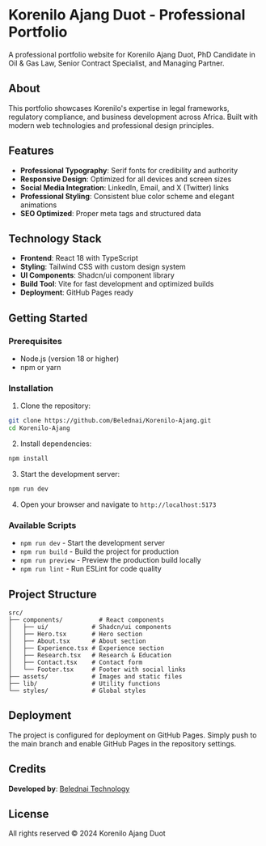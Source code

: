 # Korenilo Ajang Duot - Professional Portfolio

A professional portfolio website for Korenilo Ajang Duot, PhD Candidate in Oil & Gas Law, Senior Contract Specialist, and Managing Partner.

## About

This portfolio showcases Korenilo's expertise in legal frameworks, regulatory compliance, and business development across Africa. Built with modern web technologies and professional design principles.

## Features

- **Professional Typography**: Serif fonts for credibility and authority
- **Responsive Design**: Optimized for all devices and screen sizes
- **Social Media Integration**: LinkedIn, Email, and X (Twitter) links
- **Professional Styling**: Consistent blue color scheme and elegant animations
- **SEO Optimized**: Proper meta tags and structured data

## Technology Stack

- **Frontend**: React 18 with TypeScript
- **Styling**: Tailwind CSS with custom design system
- **UI Components**: Shadcn/ui component library
- **Build Tool**: Vite for fast development and optimized builds
- **Deployment**: GitHub Pages ready

## Getting Started

### Prerequisites

- Node.js (version 18 or higher)
- npm or yarn

### Installation

1. Clone the repository:
```bash
git clone https://github.com/Belednai/Korenilo-Ajang.git
cd Korenilo-Ajang
```

2. Install dependencies:
```bash
npm install
```

3. Start the development server:
```bash
npm run dev
```

4. Open your browser and navigate to `http://localhost:5173`

### Available Scripts

- `npm run dev` - Start the development server
- `npm run build` - Build the project for production
- `npm run preview` - Preview the production build locally
- `npm run lint` - Run ESLint for code quality

## Project Structure

```
src/
├── components/          # React components
│   ├── ui/            # Shadcn/ui components
│   ├── Hero.tsx       # Hero section
│   ├── About.tsx      # About section
│   ├── Experience.tsx # Experience section
│   ├── Research.tsx   # Research & Education
│   ├── Contact.tsx    # Contact form
│   └── Footer.tsx     # Footer with social links
├── assets/            # Images and static files
├── lib/               # Utility functions
└── styles/            # Global styles
```

## Deployment

The project is configured for deployment on GitHub Pages. Simply push to the main branch and enable GitHub Pages in the repository settings.

## Credits

**Developed by**: [Belednai Technology](https://www.belednai.com)

## License

All rights reserved © 2024 Korenilo Ajang Duot
